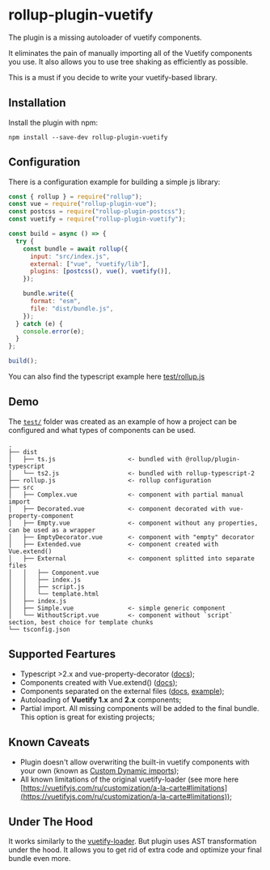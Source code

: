 # rollup-plugin-vuetify

The plugin is a missing autoloader of vuetify components.

It eliminates the pain of manually importing all of the Vuetify components you use. It also allows you to use tree shaking as efficiently as possible.

This is a must if you decide to write your vuetify-based library.

## Installation

Install the plugin with npm:

```shell
npm install --save-dev rollup-plugin-vuetify
```

## Configuration

There is a configuration example for building a simple js library:

```javascript
const { rollup } = require("rollup");
const vue = require("rollup-plugin-vue");
const postcss = require("rollup-plugin-postcss");
const vuetify = require("rollup-plugin-vuetify");

const build = async () => {
  try {
    const bundle = await rollup({
      input: "src/index.js",
      external: ["vue", "vuetify/lib"],
      plugins: [postcss(), vue(), vuetify()],
    });

    bundle.write({
      format: "esm",
      file: "dist/bundle.js",
    });
  } catch (e) {
    console.error(e);
  }
};

build();
```

You can also find the typescript example here [test/rollup.js](https://github.com/vatson/rollup-plugin-vuetify/blob/master/test/rollup.js)

## Demo

The [`test/`](https://github.com/vatson/rollup-plugin-vuetify/tree/master/test/) folder was created as an example of how a project can be configured and what types of components can be used.

```
.
├── dist
│   ├── ts.js                    <- bundled with @rollup/plugin-typescript
│   └── ts2.js                   <- bundled with rollup-typescript-2
├── rollup.js                    <- rollup configuration
├── src
│   ├── Complex.vue              <- component with partial manual import
│   ├── Decorated.vue            <- component decorated with vue-property-component
│   ├── Empty.vue                <- component without any properties, can be used as a wrapper
│   ├── EmptyDecorator.vue       <- component with "empty" decorator
│   ├── Extended.vue             <- component created with Vue.extend()
│   ├── External                 <- component splitted into separate files
│   │   ├── Component.vue
│   │   ├── index.js
│   │   ├── script.js
│   │   └── template.html
│   ├── index.js
│   ├── Simple.vue               <- simple generic component
│   └── WithoutScript.vue        <- component without `script` section, best choice for template chunks
└── tsconfig.json
```

## Supported Feartures

- Typescript >2.x and vue-property-decorator ([docs](https://github.com/kaorun343/vue-property-decorator#readme));
- Components created with Vue.extend() ([docs](https://ru.vuejs.org/v2/api/#Vue-extend));
- Components separated on the external files ([docs](https://vuejs.org/v2/guide/single-file-components.html#What-About-Separation-of-Concerns), [example](https://github.com/vatson/rollup-plugin-vuetify/tree/master/test/src/External));
- Autoloading of **Vuetify 1.x** and **2.x** components;
- Partial import. All missing components will be added to the final bundle. This option is great for existing projects;

## Known Caveats

- Plugin doesn't allow overwriting the built-in vuetify components with your own (known as [Custom Dynamic imports](https://vuetifyjs.com/ru/customization/a-la-carte#custom-dynamic-imports));
- All known limitations of the original vuetify-loader (see more here [https://vuetifyjs.com/ru/customization/a-la-carte#limitations](https://vuetifyjs.com/ru/customization/a-la-carte#limitations));

## Under The Hood

It works similarly to the [vuetify-loader](https://github.com/vuetifyjs/vuetify-loader). But plugin uses AST transformation under the hood. It allows you to get rid of extra code and optimize your final bundle even more.
